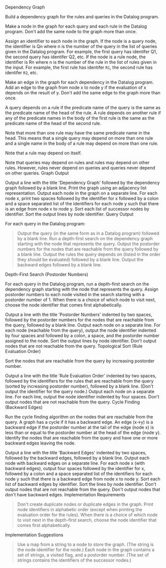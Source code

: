 Dependency Graph

Build a dependency graph for the rules and queries in the Datalog program.

Make a node in the graph for each query and each rule in the Datalog program. Don't add the same node to the graph more than once.

Assign an identifier to each node in the graph. If the node is a query node, the identifier is Qn where n is the number of the query in the list of queries given in the Datalog program. For example, the first query has identifer Q1, the second query has identifer Q2, etc. If the node is a rule node, the identifier is Rn where n is the number of the rule in the list of rules given in the input. For example, the first rule has identifer `R1`, the second rule has identifer `R2`, etc.

Make an edge in the graph for each dependency in the Datalog program. Add an edge to the graph from node x to node y if the evaluation of x depends on the result of y. Don't add the same edge to the graph more than once.

A query depends on a rule if the predicate name of the query is the same as the predicate name of the head of the rule. A rule depends on another rule if any of the predicate names in the body of the first rule is the same as the predicate name of the head of the second rule.

Note that more than one rule may have the same predicate name in the head. This means that a single query may depend on more than one rule and a single name in the body of a rule may depend on more than one rule.

Note that a rule may depend on itself.

Note that queries may depend on rules and rules may depend on other rules. However, rules never depend on queries and queries never depend on other queries.
Graph Output

Output a line with the title 'Dependency Graph' followed by the dependency graph followed by a blank line. Print the graph using an adjacency list representation. Output each node in the graph on a separate line. For each node x, print two spaces followed by the identifier for x followed by a colon and a space separated list of the identifiers for each node y such that there is an edge from node x to node y. Sort each list of successor nodes by identifier. Sort the output lines by node identifier.
Query Output

For each query in the Datalog program:

> Output the query (in the same form as in a Datalog program) followed by a blank line.
> Run a depth-first search on the dependency graph starting with the node that represents the query.
> Output the postorder numbers for the nodes that are reachable from the query followed by a blank line.
> Output the rules the query depends on (listed in the order they should be evaluated) followed by a blank line.
> Output the backward edges followed by a blank line.

Depth-First Search (Postorder Numbers)

For each query in the Datalog program, run a depth-first search on the dependency graph starting with the node that represents the query. Assign postorder numbers to each node visited in the search starting with a postorder number of 1. When there is a choice of which node to visit next, choose the node identifier that comes first alphabetically.

Output a line with the title 'Postorder Numbers' indented by two spaces, followed by the postorder numbers for the nodes that are reachable from the query, followed by a blank line. Output each node on a separate line. For each node (reachable from the query), output the node identifier indented by four spaces and followed by a colon, a space, and the postorder number assigned to the node. Sort the output lines by node identifier. Don't output nodes that are not reachable from the query.
Topological Sort (Rule Evaluation Order)

Sort the nodes that are reachable from the query by increasing postorder number.

Output a line with the title 'Rule Evaluation Order' indented by two spaces, followed by the identifiers for the rules that are reachable from the query (sorted by increasing postorder number), followed by a blank line. (Don't output the identifier for the query node.) Output each node on a separate line. For each line, output the node identifier indented by four spaces. Don't output nodes that are not reachable from the query.
Cycle Finding (Backward Edges)

Run the cycle finding algorithm on the nodes that are reachable from the query. A graph has a cycle if it has a backward edge. An edge (x->y) is a backward edge if the postorder number at the tail of the edge (node x) is less than or equal to the postorder number at the head of the edge (node y). Identify the nodes that are reachable from the query and have one or more backward edges leaving the node.

Output a line with the title 'Backward Edges' indented by two spaces, followed by the backward edges, followed by a blank line. Output each node with backward edges on a separate line. For each node x (with backward edges), output four spaces followed by the identifier for x, followed by a colon and a space separated list of the identifiers for each node y such that there is a backward edge from node x to node y. Sort each list of backward edges by identifier. Sort the lines by node identifier. Don't output nodes that are not reachable from the query. Don't output nodes that don't have backward edges.
Implementation Requirements

> Don't create duplicate nodes or duplicate edges in the graph.
> Print node identifiers in alphabetic order (except when printing the evaluation order for the rules).
> When there is a choice of which node to visit next in the depth-first search, choose the node identifier that comes first alphabetically.

Implementation Suggestions

> Use a map from a string to a node to store the graph. (The string is the node identifier for the node.)
> Each node in the graph contains a set of strings, a visited flag, and a postorder number. (The set of strings contains the identifiers of the successor nodes.)